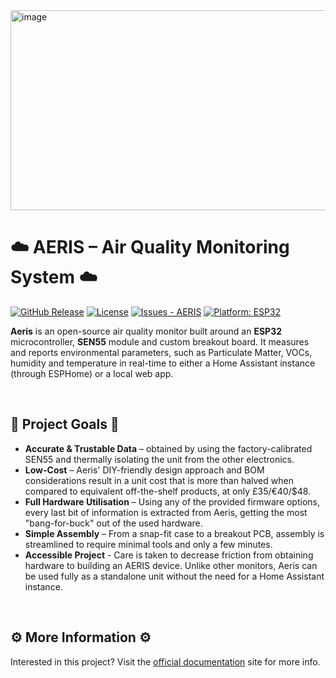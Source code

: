 <img width="1280" height="320" alt="image" src="https://github.com/user-attachments/assets/282ac998-404a-4882-8bfc-ee642892d781" />


# ☁️ AERIS – Air Quality Monitoring System ☁️

[![GitHub Release](https://img.shields.io/github/release/Alexander-T-Moss/AERIS?include_prereleases=&sort=semver&color=blue)](https://github.com/Alexander-T-Moss/AERIS/releases/)
[![License](https://img.shields.io/badge/License-GPL--3.0-blue)](#license)
[![Issues - AERIS](https://img.shields.io/github/issues/Alexander-T-Moss/AERIS)](https://github.com/Alexander-T-Moss/AERIS/issues)
[![Platform: ESP32](https://img.shields.io/badge/Platform-ESP32-blue.svg)](https://www.espressif.com/)

**Aeris** is an open-source air quality monitor built around an **ESP32** microcontroller, **SEN55** module and custom breakout board. It measures and reports environmental parameters, such as Particulate Matter, VOCs, humidity and temperature in real-time to either a Home Assistant instance (through ESPHome) or a local web app.

<br/>

## 📌 Project Goals 📌
- **Accurate & Trustable Data** – obtained by using the factory-calibrated SEN55 and thermally isolating the unit from the other electronics.
- **Low-Cost** – Aeris' DIY-friendly design approach and BOM considerations result in a unit cost that is more than halved when compared to equivalent off-the-shelf products, at only £35/€40/$48.
- **Full Hardware Utilisation** –  Using any of the provided firmware options, every last bit of information is extracted from Aeris, getting the most "bang-for-buck" out of the used hardware.
- **Simple Assembly** – From a snap-fit case to a breakout PCB, assembly is streamlined to require minimal tools and only a few minutes.
- **Accessible Project** - Care is taken to decrease friction from obtaining hardware to building an AERIS device. Unlike other monitors, Aeris can be used fully as a standalone unit without the need for a Home Assistant instance. 

<br/>

## ⚙️ More Information ⚙️
Interested in this project? Visit the [official documentation](https://aeris-docs.xyz) site for more info.
